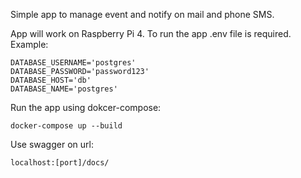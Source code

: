 Simple app to manage event and notify on mail and phone SMS.

App will work on Raspberry Pi 4. 
To run the app .env file is required. Example:
```
DATABASE_USERNAME='postgres'
DATABASE_PASSWORD='password123'
DATABASE_HOST='db'
DATABASE_NAME='postgres'
```

Run the app using dokcer-compose: 
```commandline
docker-compose up --build
```

Use swagger on url: 
```commandline
localhost:[port]/docs/
```
